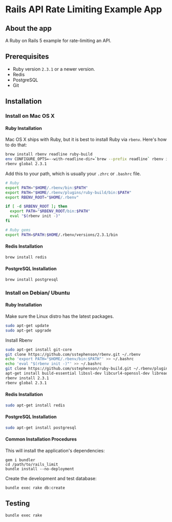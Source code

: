 # Rails API Rate Limiting Example App

## About the app

A Ruby on Rails 5 example for rate-limiting an API.

## Prerequisites

* Ruby version `2.3.1` or a newer version.
* Redis
* PostgreSQL
* Git

## Installation

### Install on Mac OS X


#### Ruby Installation

Mac OS X ships with Ruby, but it is best to install Ruby via `rbenv`.
Here's how to do that:

```bash
brew install rbenv readline ruby-build
env CONFIGURE_OPTS=--with-readline-dir=`brew --prefix readline` rbenv install 2.3.1
rbenv global 2.3.1
```

Add this to your path, which is usually your `.zhrc` or `.bashrc` file.

```bash
# Ruby
export PATH="$HOME/.rbenv/bin:$PATH"
export PATH="$HOME/.rbenv/plugins/ruby-build/bin:$PATH"
export RBENV_ROOT="$HOME/.rbenv"

if [ -d $RBENV_ROOT ]; then
  export PATH="$RBENV_ROOT/bin:$PATH"
  eval "$(rbenv init -)"
fi

# Ruby gems
export PATH=$PATH:$HOME/.rbenv/versions/2.3.1/bin
```

#### Redis Installation

```bash
brew install redis
```

#### PostgreSQL Installation

```bash
brew install postgresql
```

### Install on Debian/ Ubuntu

#### Ruby Installation

Make sure the Linux distro has the latest packages.

```bash
sudo apt-get update
sudo apt-get upgrade
```

Install Rbenv

```bash
sudo apt-get install git-core
git clone https://github.com/sstephenson/rbenv.git ~/.rbenv
echo 'export PATH="$HOME/.rbenv/bin:$PATH"' >> ~/.bashrc
echo 'eval "$(rbenv init -)"' >> ~/.bashrc
git clone https://github.com/sstephenson/ruby-build.git ~/.rbenv/plugins/ruby-build
apt-get install build-essential libssl-dev libcurl4-openssl-dev libreadline-dev -y
rbenv install 2.3.1
rbenv global 2.3.1
```

#### Redis Installation

```bash
sudo apt-get install redis
```

#### PostgreSQL Installation

```bash
sudo apt-get install postgresql
```


#### Common Installation Procedures

This will install the application's dependencies:

```
gem i bundler
cd /path/to/rails_limit
bundle install --no-deployment
```

Create the development and test database:

```
bundle exec rake db:create
```

## Testing

```
bundle exec rake
```
